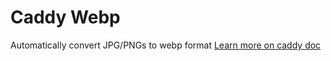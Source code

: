 # Caddy Webp
Automatically convert JPG/PNGs to webp format
[Learn more on caddy doc](https://caddyserver.com/v1/docs/http.webp)